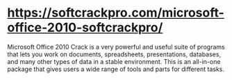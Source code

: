 # https://softcrackpro.com/microsoft-office-2010-softcrackpro/
Microsoft Office 2010 Crack is a very powerful and useful suite of programs that lets you work on documents, spreadsheets, presentations, databases, and many other types of data in a stable environment. This is an all-in-one package that gives users a wide range of tools and parts for different tasks.
